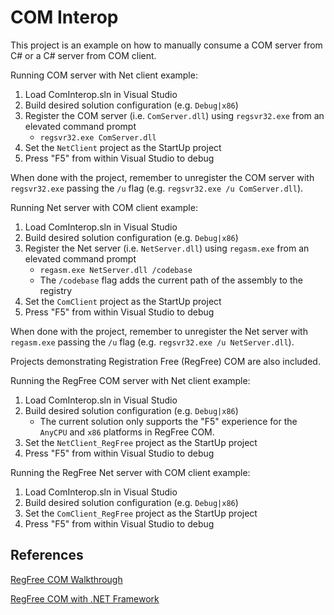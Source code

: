 # COM Interop

This project is an example on how to manually consume a COM server from C# or a C# server from COM client.

Running COM server with Net client example:

1) Load ComInterop.sln in Visual Studio
2) Build desired solution configuration (e.g. `Debug|x86`)
3) Register the COM server (i.e. `ComServer.dll`) using `regsvr32.exe` from an elevated command prompt
    * `regsvr32.exe ComServer.dll`
4) Set the `NetClient` project as the StartUp project
5) Press "F5" from within Visual Studio to debug

When done with the project, remember to unregister the COM server with `regsvr32.exe` passing the `/u` flag (e.g. `regsvr32.exe /u ComServer.dll`).

Running Net server with COM client example:

1) Load ComInterop.sln in Visual Studio
2) Build desired solution configuration (e.g. `Debug|x86`)
3) Register the Net server (i.e. `NetServer.dll`) using `regasm.exe` from an elevated command prompt
    * `regasm.exe NetServer.dll /codebase`
    * The `/codebase` flag adds the current path of the assembly to the registry
4) Set the `ComClient` project as the StartUp project
5) Press "F5" from within Visual Studio to debug

When done with the project, remember to unregister the Net server with `regasm.exe` passing the `/u` flag (e.g. `regsvr32.exe /u NetServer.dll`).

Projects demonstrating Registration Free (RegFree) COM are also included.

Running the RegFree COM server with Net client example:

1) Load ComInterop.sln in Visual Studio
2) Build desired solution configuration (e.g. `Debug|x86`)
    * The current solution only supports the "F5" experience for the `AnyCPU` and `x86` platforms in RegFree COM.
3) Set the `NetClient_RegFree` project as the StartUp project
4) Press "F5" from within Visual Studio to debug

Running the RegFree Net server with COM client example:

1) Load ComInterop.sln in Visual Studio
2) Build desired solution configuration (e.g. `Debug|x86`)
3) Set the `ComClient_RegFree` project as the StartUp project
4) Press "F5" from within Visual Studio to debug

## References

[RegFree COM Walkthrough](https://msdn.microsoft.com/en-us/library/ms973913.aspx)

[RegFree COM with .NET Framework](https://docs.microsoft.com/en-us/dotnet/framework/interop/configure-net-framework-based-com-components-for-reg)